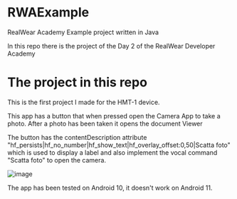 # RWAExample
RealWear Academy Example project written in Java

In this repo there is the project of the Day 2 of the RealWear Developer Academy

# The project in this repo
This is the first project I made for the HMT-1 device.

This app has a button that when pressed open the Camera App to take a photo. After a photo has been taken it opens the document Viewer 

The button has the contentDescription attribute "hf_persists|hf_no_number|hf_show_text|hf_overlay_offset:0,50|Scatta foto" which is used to display a label and also implement the vocal command "Scatta foto" to open the camera.

![image](https://user-images.githubusercontent.com/40521259/115720231-26ac5600-a37d-11eb-924c-c2a60835faaa.png)

The app has been tested on Android 10, it doesn't work on Android 11. 
